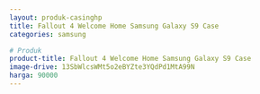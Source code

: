 ```yaml
---
layout: produk-casinghp
title: Fallout 4 Welcome Home Samsung Galaxy S9 Case
categories: samsung

# Produk
product-title: Fallout 4 Welcome Home Samsung Galaxy S9 Case
image-drive: 13SbWlcsWMt5o2eBYZte3YQdPd1MtA99N
harga: 90000
---
```

